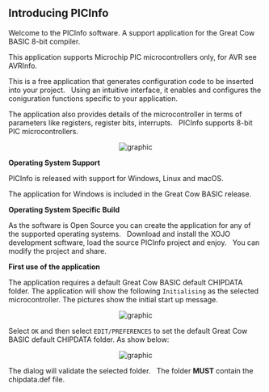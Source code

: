 <div class="section">

<div class="titlepage">

<div>

<div>

<span id="introducing_picinfo"></span>Introducing PICInfo
----------------------------------------------------------

</div>

</div>

</div>

Welcome to the PICInfo software. A support application for the Great Cow
BASIC 8-bit compiler.

This application supports Microchip PIC microcontrollers only, for AVR
see AVRInfo.

This is a free application that generates configuration code to be
inserted into your project.   Using an intuitive interface, it enables
and configures the coniguration functions specific to your application.

The application also provides details of the microcontroller in terms of
parameters like registers, register bits, interrupts.   PICInfo supports
8-bit PIC microcontrollers.

<div class="informalfigure">

<div class="mediaobject" align="center">

![graphic](./images/FrontScreen.PNG)

</div>

</div>

  
  
<span class="strong">**Operating System Support**</span>

PICInfo is released with support for Windows, Linux and macOS.

The application for Windows is included in the Great Cow BASIC release.

  
  
<span class="strong">**Operating System Specific Build**</span>

As the software is Open Source you can create the application for any of
the supported operating systems.   Download and install the XOJO
development software, load the source PICInfo project and enjoy.   You
can modify the project and share.  
  
  
  

<span class="strong">**First use of the application**</span>

The application requires a default Great Cow BASIC default CHIPDATA
folder. The application will show the following `Initialising` as the
selected microcontroller. The pictures show the initial start up
message.

<div class="informalfigure">

<div class="mediaobject" align="center">

![graphic](./images/InitialWindow.PNG)

</div>

</div>

Select `OK` and then select `EDIT/PREFERENCES` to set the default Great
Cow BASIC default CHIPDATA folder. As show below:

<div class="informalfigure">

<div class="mediaobject" align="center">

![graphic](./images/Preferences.PNG)

</div>

</div>

  
  
The dialog will validate the selected folder.   The folder <span
class="strong">**MUST**</span> contain the chipdata.def file.

  
  
  
  

</div>
